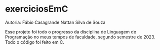 # exerciciosEmC

Autoria:    Fábio Casagrande
            Nattan Silva de Souza

Esse projeto foi todo o progresso da disciplina de Linguagem de Programação no meus tempos de faculdade, segundo semestre de 2023.
Todo o código foi feito em C.